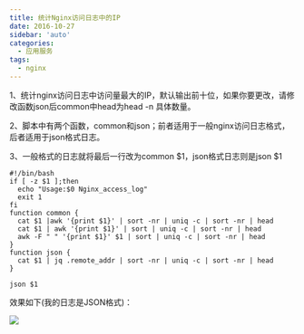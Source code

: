 ```yaml
---
title: 统计Nginx访问日志中的IP
date: 2016-10-27
sidebar: 'auto'
categories:
  - 应用服务
tags:
  - nginx
---
```


1、统计nginx访问日志中访问量最大的IP，默认输出前十位，如果你要更改，请修改函数json后common中head为head \-n 具体数量。

2、脚本中有两个函数，common和json；前者适用于一般nginx访问日志格式，后者适用于json格式日志。

3、一般格式的日志就将最后一行改为common \$1，json格式日志则是json \$1

```
#!/bin/bash
if [ -z $1 ];then
  echo "Usage:$0 Nginx_access_log"
  exit 1
fi
function common {
  cat $1 |awk '{print $1}' | sort -nr | uniq -c | sort -nr | head
  cat $1 | awk '{print $1}' | sort | uniq -c | sort -nr | head 
  awk -F " " '{print $1}' $1 | sort | uniq -c | sort -nr | head
}
function json {
  cat $1 | jq .remote_addr | sort -nr | uniq -c | sort -nr | head
}

json $1
```

效果如下\(我的日志是JSON格式\)：

![](https://staugur.gitbooks.io/saintic/content/imgs/blog-21.png)
